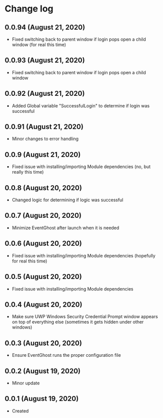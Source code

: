# Change log

## 0.0.94 (August 21, 2020)

- Fixed switching back to parent window if login pops open a child window (for real this time)

## 0.0.93 (August 21, 2020)

- Fixed switching back to parent window if login pops open a child window

## 0.0.92 (August 21, 2020)

- Added Global variable "SuccessfulLogin" to determine if login was successful

## 0.0.91 (August 21, 2020)

- Minor changes to error handling

## 0.0.9 (August 21, 2020)

- Fixed issue with installing/importing Module dependencies (no, but really this time)

## 0.0.8 (August 20, 2020)

- Changed logic for determining if logic was successful

## 0.0.7 (August 20, 2020)

- Minimize EventGhost after launch when it is needed

## 0.0.6 (August 20, 2020)

- Fixed issue with installing/importing Module dependencies (hopefully for real this time)

## 0.0.5 (August 20, 2020)

- Fixed issue with installing/importing Module dependencies

## 0.0.4 (August 20, 2020)

- Make sure UWP Windows Security Credential Prompt window appears on top of everything else (sometimes it gets hidden under other windows)

## 0.0.3 (August 20, 2020)

- Ensure EventGhost runs the proper configuration file

## 0.0.2 (August 19, 2020)

- Minor update

## 0.0.1 (August 19, 2020)

- Created

